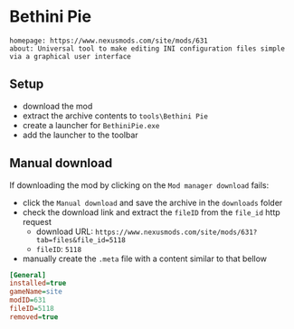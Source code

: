 # Bethini Pie

```nexus
homepage: https://www.nexusmods.com/site/mods/631
about: Universal tool to make editing INI configuration files simple via a graphical user interface
```

## Setup

* download the mod
* extract the archive contents to `tools\Bethini Pie`
* create a launcher for `BethiniPie.exe`
* add the launcher to the toolbar

## Manual download

If downloading the mod by clicking on the `Mod manager download` fails:

* click the `Manual download` and save the archive in the `downloads` folder
* check the download link and extract the `fileID` from the `file_id` http request
  * download URL: `https://www.nexusmods.com/site/mods/631?tab=files&file_id=5118`
  * `fileID`: `5118`
* manually create the `.meta` file with a content similar to that bellow

```ini
[General]
installed=true
gameName=site
modID=631
fileID=5118
removed=true
```
